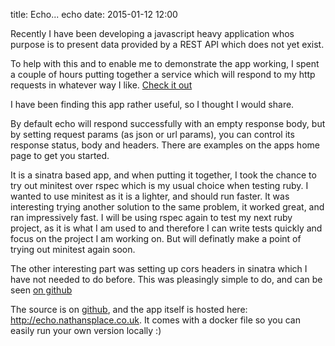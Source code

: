 title: Echo... echo
date: 2015-01-12 12:00

Recently I have been developing a javascript heavy application whos
purpose is to present data provided by a REST API which does not yet exist.

To help with this and to enable me to demonstrate the app working, I spent a
couple of hours putting together a service which will respond to my http
requests in whatever way I like. [Check it out](http://echo.nathansplace.co.uk)

I have been finding this app rather useful, so I thought I would share.

By default echo will respond successfully with an empty response body, but by
setting request params (as json or url params), you can control its response status,
body and headers. There are examples on the apps home page to get you started.

It is a sinatra based app, and when putting it together, I took the chance to
try out minitest over rspec which is my usual choice when testing ruby.
I wanted to use minitest as it is a lighter, and should run faster. It was
interesting trying another solution to the same problem, it worked great, and
ran impressively fast.
I will be using rspec again to test my next ruby project, as it is what I am
used to and therefore I can write tests quickly and focus on the project I am
working on. But will definatly make a point of trying out minitest again soon.

The other interesting part was setting up cors headers in sinatra which I have
not needed to do before. This was pleasingly simple to do, and can be seen
[on github](https://github.com/nathamanath/echo/blob/master/app.rb)

The source is on [github](https://github.com/nathamanath/echo), and the app
itself is hosted here: http://echo.nathansplace.co.uk. It comes with a docker
file so you can easily run your own version locally :)

